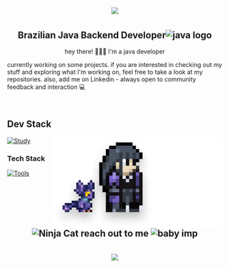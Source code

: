 <!-- welcome -->
<h1 align="center">
   <img src="https://readme-typing-svg.demolab.com?font=Creepster&size=60&duration=1000&pause=1000&color=637EC7&center=true&vCenter=true&width=800&lines=Hey!;This+is+my+GitHub+account!" />      
</h1>

<!-- introduction -->
<div>
  <h2 align="center">Brazilian Java Backend Developer<img width=35 src="https://cdn.jsdelivr.net/gh/devicons/devicon/icons/java/java-original.svg" alt="java logo"/> </h2> 
  <p align="center">hey there! 🧛🏻‍♀️ I'm a java developer </p>

  <p style="text-align: left;"> currently working on some projects. if you are interested in checking out my stuff and exploring what I'm working on, feel free to take a look at my repositories. also, add me on Linkedin - always open to community feedback and interaction 💻</p>
</div>
  

<!-- total commits -->
<!-- 
 <div width="1000" align="center">
  <img width=400 src="https://github-readme-stats.vercel.app/api?username=LauriESB&theme=discord_old_blurple&count_private=true&show_icons=true&rank_icon=github&border_radius=10" alt="readme stats" />
   <img width="355" src="https://github-readme-stats.vercel.app/api/top-langs?username=LauriESB&locale=en&hide_title=false&layout=compact&card_width=300&langs_count=5&theme=discord_old_blurple&hide_border=false"
  alt="languages graph" />
    
</div>
-->
<br>

## Dev Stack

 <img style="z-index:1;"  src="img/me-as-a-terraria-character.png" width="400px" align="right" alt="me as a terraria character">

[![Study](https://skillicons.dev/icons?i=java,spring)](https://skillicons.dev) 

<!-- <img src="https://user-images.githubusercontent.com/25181517/183891303-41f257f8-6b3d-487c-aa56-c497b880d0fb.png" alt="Spring Boot" width="53" height="auto"> -->


<!-- [![Study](https://user-images.githubusercontent.com/25181517/183891303-41f257f8-6b3d-487c-aa56-c497b880d0fb.png)](https://user-images.githubusercontent.com/25181517/183891303-41f257f8-6b3d-487c-aa56-c497b880d0fb.png) -->


<h3> Tech Stack </h3> 

[![Tools](https://skillicons.dev/icons?i=linux,postgresql,vscode,idea,github,postman,git,aws)](https://skillicons.dev)


<!-- <img src="https://upload.wikimedia.org/wikipedia/commons/9/98/Apache_NetBeans_Logo.svg" alt="NetBeans Logo" width="42" height="auto"> -->

<!-- contact into -->

<br>

<h2 align="center"><img src="https://static.wikia.nocookie.net/terraria_gamepedia/images/9/95/Baby_Imp_%28flying%29.gif/revision/latest?cb=20211224155014&format=original" alt="Ninja Cat" width="30" height="auto"> reach out to me <img src="https://static.wikia.nocookie.net/terraria_gamepedia/images/9/95/Baby_Imp_%28flying%29.gif/revision/latest?cb=20211224155014&format=original" alt="baby imp" width="30" height="auto"> </h2>

<!--https://em-content.zobj.net/source/microsoft/309/ninja-cat_1f431-200d-1f464.png -->

<br>

<div align="center">
  <a href="https://www.linkedin.com/in/laurisantinelli/"><img src="https://img.shields.io/badge/-LinkedIn-%230077B5?style=for-the-badge&logo=linkedin&logoColor=white"/></a>
</div>

###


